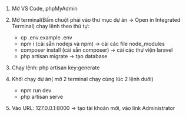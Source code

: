 
1. Mở VS Code, phpMyAdmin

2. Mở terminal(Bấm chuột phải vào thư mục dự án -> Open in Integrated Terminal) chạy lệnh theo thứ tự:
    - cp .env.example .env
    - npm i (cài sẵn nodejs và npm) -> cài các file node_modules
    - composer install (cài sẵn composer) -> cài các thư viện laravel
    - php artisan migrate -> tạo database
3. Chạy lệnh: php artisan key:generate

4. Khởi chạy dự án( mở 2 terminal chạy cùng lúc 2 lệnh dưới)
    - npm run dev
    - php artisan serve
5. Vào URL: 127.0.0.1:8000 -> tạo tài khoản mới, vào link Administrator
